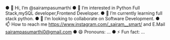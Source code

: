  ● 👋 Hi, I’m @sairampasumarthi
● 👀 I’m interested in Python Full Stack,mySQL developer,Frontend Developer.
● 🌱 I’m currently learning full stack python.
● 💞️ I’m looking to collaborate on Software Development.
● 📫 How to reach me https://www.instagram.com/_sairam__smart/ and E.Mail sairampasumarthi0@gmail.com
● 😄 Pronouns: ...
● ⚡ Fun fact: ...

